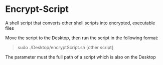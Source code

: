 # Encrypt-Script
A shell script that converts other shell scripts into encrypted, executable files

Move the script to the Desktop, then run the script in the following format:
> sudo ./Desktop/encryptScript.sh [other script]

The parameter must the full path of a script which is also on the Desktop
